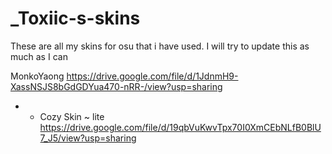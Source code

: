 # _Toxiic-s-skins
These are all my skins for osu that i have used. I will try to update this as much as I can

MonkoYaong
https://drive.google.com/file/d/1JdnmH9-XassNSJS8bGdGDYua470-nRR-/view?usp=sharing

- - Cozy Skin ~ lite
https://drive.google.com/file/d/19qbVuKwvTpx70I0XmCEbNLfB0BlU7_J5/view?usp=sharing
